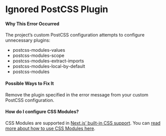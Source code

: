 # Ignored PostCSS Plugin

#### Why This Error Occurred

The project’s custom PostCSS configuration attempts to configure unnecessary plugins:

- postcss-modules-values
- postcss-modules-scope
- postcss-modules-extract-imports
- postcss-modules-local-by-default
- postcss-modules

#### Possible Ways to Fix It

Remove the plugin specified in the error message from your custom PostCSS configuration.

#### How do I configure CSS Modules?

CSS Modules are supported in [Next.js’ built-in CSS support](https://nextjs.org/docs/advanced-features/customizing-postcss-config). You can [read more about how to use CSS Modules here](https://nextjs.org/docs/advanced-features/customizing-postcss-config).
